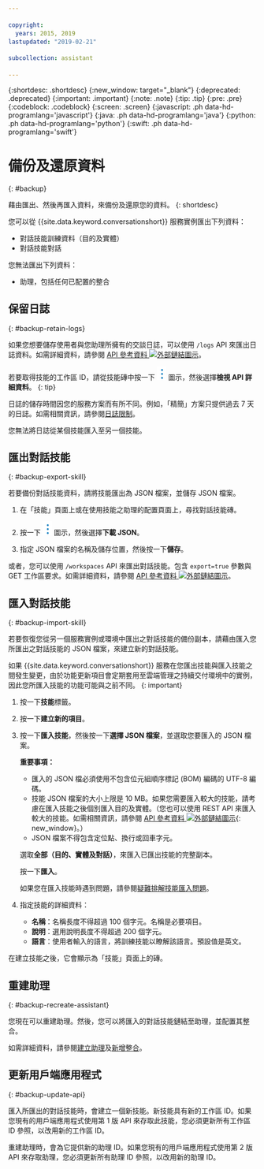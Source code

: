 ```yaml
---

copyright:
  years: 2015, 2019
lastupdated: "2019-02-21"

subcollection: assistant

---
```


{:shortdesc: .shortdesc}
{:new_window: target="_blank"}
{:deprecated: .deprecated}
{:important: .important}
{:note: .note}
{:tip: .tip}
{:pre: .pre}
{:codeblock: .codeblock}
{:screen: .screen}
{:javascript: .ph data-hd-programlang='javascript'}
{:java: .ph data-hd-programlang='java'}
{:python: .ph data-hd-programlang='python'}
{:swift: .ph data-hd-programlang='swift'}

# 備份及還原資料
{: #backup}

藉由匯出、然後再匯入資料，來備份及還原您的資料。
{: shortdesc}

您可以從 {{site.data.keyword.conversationshort}} 服務實例匯出下列資料：

- 對話技能訓練資料（目的及實體）
- 對話技能對話

您無法匯出下列資料：

<!--- Search skill -->
- 助理，包括任何已配置的整合

## 保留日誌
{: #backup-retain-logs}

如果您想要儲存使用者與您助理所擁有的交談日誌，可以使用 `/logs` API 來匯出日誌資料。如需詳細資料，請參閱 [API 參考資料 ![外部鏈結圖示](../../icons/launch-glyph.svg "外部鏈結圖示")](https://cloud.ibm.com/apidocs/assistant#list-log-events-in-a-workspace)。

若要取得技能的工作區 ID，請從技能磚中按一下 ![開啟及關閉選項清單](images/kabob-beta.png) 圖示，然後選擇**檢視 API 詳細資料**。
{: tip}

日誌的儲存時間因您的服務方案而有所不同。例如，「精簡」方案只提供過去 7 天的日誌。如需相關資訊，請參閱[日誌限制](/docs/services/assistant?topic=assistant-logs#logs-limits)。

您無法將日誌從某個技能匯入至另一個技能。

## 匯出對話技能
{: #backup-export-skill}

若要備份對話技能資料，請將技能匯出為 JSON 檔案，並儲存 JSON 檔案。

1.  在「技能」頁面上或在使用技能之助理的配置頁面上，尋找對話技能磚。

1.  按一下 ![開啟及關閉選項清單](images/kabob-beta.png) 圖示，然後選擇**下載 JSON**。

1.  指定 JSON 檔案的名稱及儲存位置，然後按一下**儲存**。

或者，您可以使用 `/workspaces` API 來匯出對話技能。包含 `export=true` 參數與 GET 工作區要求。如需詳細資料，請參閱 [API 參考資料 ![外部鏈結圖示](../../icons/launch-glyph.svg "外部鏈結圖示")](https://cloud.ibm.com/apidocs/assistant#get-information-about-a-workspace)。

## 匯入對話技能
{: #backup-import-skill}

若要恢復您從另一個服務實例或環境中匯出之對話技能的備份副本，請藉由匯入您所匯出之對話技能的 JSON 檔案，來建立新的對話技能。

如果 {{site.data.keyword.conversationshort}} 服務在您匯出技能與匯入技能之間發生變更，由於功能更新項目會定期套用至雲端管理之持續交付環境中的實例，因此您所匯入技能的功能可能與之前不同。
{: important}

1.  按一下**技能**標籤。

1.  按一下**建立新的項目**。

1.  按一下**匯入技能**，然後按一下**選擇 JSON 檔案**，並選取您要匯入的 JSON 檔案。

    **重要事項：**

    - 匯入的 JSON 檔必須使用不包含位元組順序標記 (BOM) 編碼的 UTF-8 編碼。
    - 技能 JSON 檔案的大小上限是 10 MB。如果您需要匯入較大的技能，請考慮在匯入技能之後個別匯入目的及實體。（您也可以使用 REST API 來匯入較大的技能。如需相關資訊，請參閱 [API 參考資料 ![外部鏈結圖示](../../icons/launch-glyph.svg "外部鏈結圖示")](https://cloud.ibm.com/apidocs/assistant#create-workspace){: new_window}。）
    - JSON 檔案不得包含定位點、換行或回車字元。

    選取**全部（目的、實體及對話）**，來匯入已匯出技能的完整副本。

    按一下**匯入**。

    如果您在匯入技能時遇到問題，請參閱[疑難排解技能匯入問題](/docs/services/assistant?topic=assistant-skill-add#skill-add-import-errors)。

1.  指定技能的詳細資料：

    - **名稱**：名稱長度不得超過 100 個字元。名稱是必要項目。
    - **說明**：選用說明長度不得超過 200 個字元。
    - **語言**：使用者輸入的語言，將訓練技能以瞭解該語言。預設值是英文。

在建立技能之後，它會顯示為「技能」頁面上的磚。

## 重建助理
{: #backup-recreate-assistant}

您現在可以重建助理。然後，您可以將匯入的對話技能鏈結至助理，並配置其整合。

如需詳細資料，請參閱[建立助理](/docs/services/assistant?topic=assistant-assistant-add)及[新增整合](/docs/services/assistant?topic=assistant-deploy-integration-add#deploy-integration-add-task)。

## 更新用戶端應用程式
{: #backup-update-api}

匯入所匯出的對話技能時，會建立一個新技能。新技能具有新的工作區 ID。如果您現有的用戶端應用程式使用第 1 版 API 來存取此技能，您必須更新所有工作區 ID 參照，以改用新的工作區 ID。

重建助理時，會為它提供新的助理 ID。如果您現有的用戶端應用程式使用第 2 版 API 來存取助理，您必須更新所有助理 ID 參照，以改用新的助理 ID。
